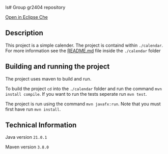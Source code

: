 ls# Group gr2404 repository

[Open in Eclipse Che](https://che.stud.ntnu.no/dashboard/#/load-factory?policies.create=perclick&url=https://gitlab.stud.idi.ntnu.no/it1901/groups-2024/gr2404/gr2404)

## Description

This project is a simple calender. The project is containd within `./calendar`. For more information see the [README.md](./calendar/readme.md) file inside the `./calendar` folder

## Building and running the project

The project uses maven to build and run.

To build the project `cd` into the `./calendar` folder and run the command `mvn install compile`. If you want to run the tests seperate run `mvn test`.

The project is run using the command `mvn javafx:run`. Note that you must first have run `mvn install`.

## Technical Information

Java version `21.0.1`

Maven version `3.8.0`
